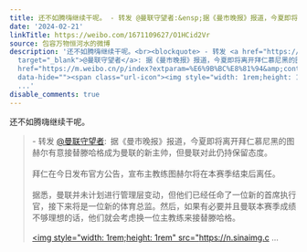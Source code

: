 ```yaml
---
title: 还不如腾嗨继续干呢。 - 转发 @曼联守望者:&ensp;据《曼市晚报》报道，今夏即将离开拜仁慕尼黑的图赫尔有意接替滕哈格成为曼联的新主帅，但曼联对此仍持保留态度...
date: '2024-02-21'
linkTitle: https://weibo.com/1671109627/O1HCid2Vr
source: 包容万物恒河水的微博
description: '还不如腾嗨继续干呢。<br><blockquote> - 转发 <a href="https://weibo.com/1990895721"
  target="_blank">@曼联守望者</a>: 据《曼市晚报》报道，今夏即将离开拜仁慕尼黑的图赫尔有意接替滕哈格成为曼联的新主帅，但曼联对此仍持保留态度。<br><br>拜仁在今日发布官方公告，宣布主教练图赫尔将在本赛季结束后离任。<br><br>据悉，曼联并未计划进行管理层变动，但他们已经任命了一位新的首席执行官，接下来将是一位新的体育总监。然后，如果有必要并且曼联本赛季成绩不够理想的话，他们就会考虑换一位主教练来接替滕哈格。<br><br><a
  href="https://m.weibo.cn/p/index?extparam=%E6%9B%BC%E8%81%94&amp;containerid=1008082773f081030e8d6c511f7dfec7b71b0d"
  data-hide=""><span class="url-icon"><img style="width: 1rem;height: 1rem" src="https://n.sinaimg.c
  ...'
disable_comments: true
---
```

还不如腾嗨继续干呢。<br><blockquote> - 转发 <a href="https://weibo.com/1990895721" target="_blank">@曼联守望者</a>: 据《曼市晚报》报道，今夏即将离开拜仁慕尼黑的图赫尔有意接替滕哈格成为曼联的新主帅，但曼联对此仍持保留态度。<br><br>拜仁在今日发布官方公告，宣布主教练图赫尔将在本赛季结束后离任。<br><br>据悉，曼联并未计划进行管理层变动，但他们已经任命了一位新的首席执行官，接下来将是一位新的体育总监。然后，如果有必要并且曼联本赛季成绩不够理想的话，他们就会考虑换一位主教练来接替滕哈格。<br><br><a href="https://m.weibo.cn/p/index?extparam=%E6%9B%BC%E8%81%94&amp;containerid=1008082773f081030e8d6c511f7dfec7b71b0d" data-hide=""><span class="url-icon"><img style="width: 1rem;height: 1rem" src="https://n.sinaimg.c ...